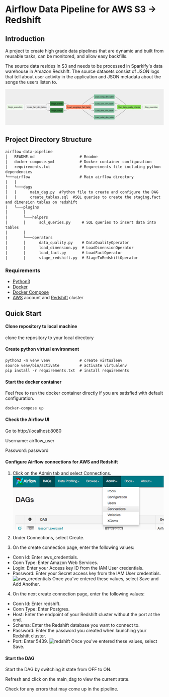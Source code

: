 # Airflow Data Pipeline for AWS S3 -> Redshift

## Introduction

A project to create high grade data pipelines that are dynamic and built from reusable tasks, can be monitored, and allow easy backfills.

The source data resides in S3 and needs to be processed in Sparkify's data warehouse in Amazon Redshift. The source datasets consist of JSON logs that tell about user activity in the application and JSON metadata about the songs the users listen to.

![Airflow DAG](images/main-dag.png)




## Project Directory Structure
```
airflow-data-pipeline
│   README.md                    # Readme
│   docker-compose.yml           # Docker container configuration  
│   requirements.txt             # Requreiments file including python dependencies
└───airflow                      # Main airflow directory
|   |               
│   └───dags                     
│   |      main_dag.py  #Python file to create and configure the DAG
|   |      create_tables.sql  #SQL queries to create the staging,fact and dimension tables on redshift
|   └───plugins
│       │  
|       └───helpers
|       |      sql_queries.py     # SQL queries to insert data into tables
|       |
|       └───operators
|       |      data_quality.py    # DataQualityOperator
|       |      load_dimension.py  # LoadDimensionOperator
|       |      load_fact.py       # LoadFactOperator
|       |      stage_redshift.py  # StageToRedshiftOperator
```

### Requirements

* [Python3](https://www.python.org/downloads/)
* [Docker](https://www.docker.com/)
* [Docker Compose](https://docs.docker.com/compose/install/)
* [AWS](https://aws.amazon.com/) account and [Redshift](https://aws.amazon.com/redshift/) cluster 

## Quick Start

#### Clone repository to local machine

 clone the repository to your local directory

#### Create python virtual environment
```
python3 -m venv venv             # create virtualenv
source venv/bin/activate         # activate virtualenv
pip install -r requirements.txt  # install requirements
```

#### Start the docker container
Feel free to run the docker container directly if you are satisfied with default configuration.
```
docker-compose up
```

#### Check the Airflow UI
Go to http://localhost:8080

Username: airflow_user 

Password: password

#### Configure Airflow connections for AWS and Redshift

1. Click on the Admin tab and select Connections.
![Admin tab](images/connections.png)

2. Under Connections, select Create.

3. On the create connection page, enter the following values:
- Conn Id: Enter aws_credentials.
- Conn Type: Enter Amazon Web Services.
- Login: Enter your Access key ID from the IAM User credentials.
- Password: Enter your Secret access key from the IAM User credentials.
![aws_credentials](images/connections_detail.png)
Once you've entered these values, select Save and Add Another.

4. On the next create connection page, enter the following values:
- Conn Id: Enter redshift.
- Conn Type: Enter Postgres.
- Host: Enter the endpoint of your Redshift cluster without the port at the end.
- Schema: Enter the Redshift database you want to connect to.
- Password: Enter the password you created when launching your Redshift cluster.
- Port: Enter 5439.
![redshift](images/connections_detail_redshift.png)
Once you've entered these values, select Save.

#### Start the DAG
Start the DAG by switching it state from OFF to ON.

Refresh and click on the main_dag to view the current state.

Check for any errors that may come up in the pipeline.

